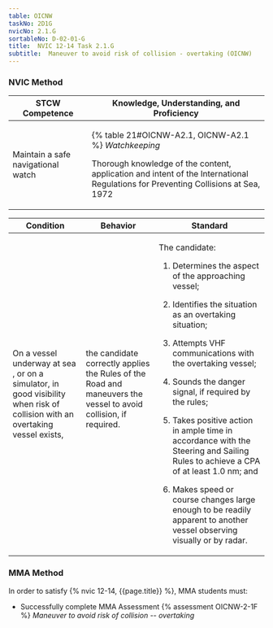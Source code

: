 ```yaml
---
table: OICNW
taskNo: 2D1G
nvicNo: 2.1.G 
sortableNo: D-02-01-G
title:  NVIC 12-14 Task 2.1.G 
subtitle:  Maneuver to avoid risk of collision - overtaking (OICNW)
---
```






### NVIC Method

<a style="display:none;" onclick="togglevisibility('nvic_methods')" >Show NVIC method.</a>

<div id='nvic_methods' class='show'>

<table>
<thead>
<tr>
<th class='forty'> STCW Competence </th>
<th class='sixty'> Knowledge, Understanding, and Proficiency </th>
</tr>
</thead>

<tbody>
<tr><td markdown='1'>

Maintain a safe navigational watch

</td><td markdown='1'>

{% table 21#OICNW-A2.1, OICNW-A2.1 %} *Watchkeeping*

Thorough knowledge of the content, application and intent of the International Regulations for Preventing Collisions at Sea, 1972

</td></tr>


</tbody>
</table>


<table>
<thead>
<tr><th class='twenty'>  Condition </th><th class='twenty'> Behavior </th><th  class='sixty'>Standard </th></tr>
</thead>
<tbody >



<tr><td markdown='1'>

On a vessel underway at sea , or on a simulator, in good visibility when risk of collision with an overtaking vessel exists,

</td><td markdown='1'>

the candidate correctly applies the Rules of the Road and maneuvers the vessel to avoid collision, if required.

<br>

<div class="tooltip" markdown='1'>



</div>


</td><td markdown='1'>

The candidate:

1. Determines the aspect of the approaching vessel;

2. Identifies the situation as an overtaking situation;

3. Attempts VHF communications with the overtaking vessel;

4. Sounds the danger signal, if required by the rules;

5. Takes positive action in ample time in accordance with the Steering and Sailing Rules to achieve a CPA of at least 1.0 nm; and

6. Makes speed or course changes large enough to be readily apparent to another vessel observing visually or by radar.

</td></tr>
</tbody>
</table>
</div>


### MMA Method

In order to satisfy  {% nvic 12-14, {{page.title}}  %}, MMA students must:

* Successfully complete MMA Assessment {% assessment OICNW-2-1F %} *Maneuver to avoid risk of collision -- overtaking*